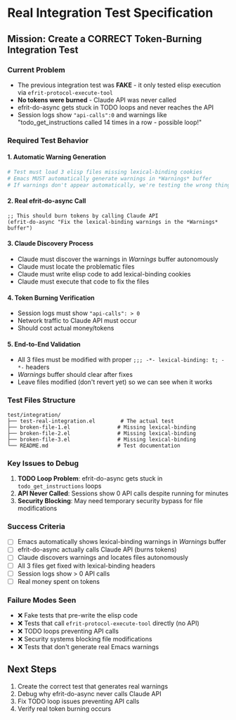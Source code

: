 # Real Integration Test Specification

## Mission: Create a CORRECT Token-Burning Integration Test

### Current Problem
- The previous integration test was **FAKE** - it only tested elisp execution via `efrit-protocol-execute-tool`
- **No tokens were burned** - Claude API was never called 
- efrit-do-async gets stuck in TODO loops and never reaches the API
- Session logs show `"api-calls":0` and warnings like "todo_get_instructions called 14 times in a row - possible loop!"

### Required Test Behavior

#### 1. **Automatic Warning Generation**
```bash
# Test must load 3 elisp files missing lexical-binding cookies
# Emacs MUST automatically generate warnings in *Warnings* buffer
# If warnings don't appear automatically, we're testing the wrong thing
```

#### 2. **Real efrit-do-async Call**
```elisp
;; This should burn tokens by calling Claude API
(efrit-do-async "Fix the lexical-binding warnings in the *Warnings* buffer")
```

#### 3. **Claude Discovery Process**
- Claude must discover the warnings in *Warnings* buffer autonomously
- Claude must locate the problematic files  
- Claude must write elisp code to add lexical-binding cookies
- Claude must execute that code to fix the files

#### 4. **Token Burning Verification**
- Session logs must show `"api-calls": > 0`
- Network traffic to Claude API must occur
- Should cost actual money/tokens

#### 5. **End-to-End Validation**
- All 3 files must be modified with proper `;;; -*- lexical-binding: t; -*-` headers
- *Warnings* buffer should clear after fixes
- Leave files modified (don't revert yet) so we can see when it works

### Test Files Structure
```
test/integration/
├── test-real-integration.el        # The actual test
├── broken-file-1.el               # Missing lexical-binding
├── broken-file-2.el               # Missing lexical-binding  
├── broken-file-3.el               # Missing lexical-binding
└── README.md                      # Test documentation
```

### Key Issues to Debug
1. **TODO Loop Problem**: efrit-do-async gets stuck in `todo_get_instructions` loops
2. **API Never Called**: Sessions show 0 API calls despite running for minutes
3. **Security Blocking**: May need temporary security bypass for file modifications

### Success Criteria
- [ ] Emacs automatically shows lexical-binding warnings in *Warnings* buffer
- [ ] efrit-do-async actually calls Claude API (burns tokens)
- [ ] Claude discovers warnings and locates files autonomously
- [ ] All 3 files get fixed with lexical-binding headers
- [ ] Session logs show > 0 API calls
- [ ] Real money spent on tokens

### Failure Modes Seen
- ❌ Fake tests that pre-write the elisp code
- ❌ Tests that call `efrit-protocol-execute-tool` directly (no API)
- ❌ TODO loops preventing API calls
- ❌ Security systems blocking file modifications
- ❌ Tests that don't generate real Emacs warnings

## Next Steps
1. Create the correct test that generates real warnings
2. Debug why efrit-do-async never calls Claude API
3. Fix TODO loop issues preventing API calls
4. Verify real token burning occurs
